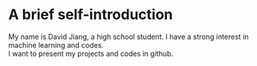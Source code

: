 # A brief self-introduction<br>
My name is David Jiang, a high school student. I have a strong interest in machine learning and codes.<br>
I want to present my projects and codes in github.<br>


